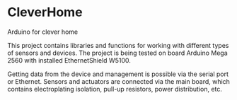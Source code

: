 # CleverHome
Arduino for clever home

This project contains libraries and functions for working with different types of sensors and devices.
The project is being tested on board Arduino Mega 2560 with installed EthernetShield W5100.

Getting data from the device and management is possible via the serial port or Ethernet.
Sensors and actuators are connected via the main board, which contains electroplating
isolation, pull-up resistors, power distribution, etc.
